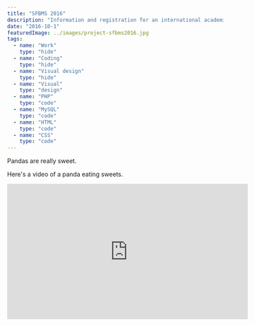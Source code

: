 ```yaml
---
title: "SFBMS 2016"
description: "Information and registration for an international academic conference"
date: "2016-10-1"
featuredImage: ../images/project-sfbms2016.jpg
tags:
  - name: "Work"
    type: "hide"
  - name: "Coding"
    type: "hide"
  - name: "Visual design"
    type: "hide"
  - name: "Visual"
    type: "design"
  - name: "PHP"
    type: "code"
  - name: "MySQL"
    type: "code"
  - name: "HTML"
    type: "code"
  - name: "CSS"
    type: "code"
---
```


Pandas are really sweet.

Here's a video of a panda eating sweets.

<iframe width="560" height="315" src="https://www.youtube.com/embed/4n0xNbfJLR8" frameborder="0" allowfullscreen></iframe>